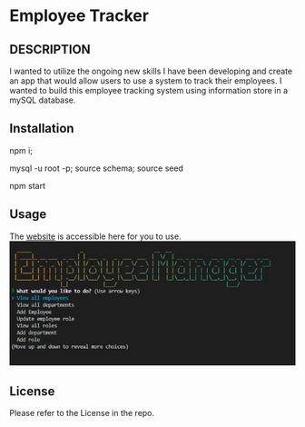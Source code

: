 # Employee Tracker

## DESCRIPTION

I wanted to utilize the ongoing new skills I have been developing and create an app that would allow users to use a system to track their employees. I wanted to build this employee tracking system using information store in a mySQL database.


## Installation

npm i;

mysql -u root -p; source schema; source seed

npm start

## Usage

The [website](https://github.com/elizabeth189/ELLEmployeeTracker) is accessible here for you to use. ![Web1](/assets/images/Web1.PNG)
## License

Please refer to the License in the repo. 


